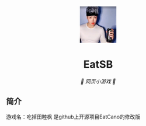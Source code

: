 <p align="center">
  <a href="https://xingye.me/game/eatkano"><img src="https://github.com/arcxingye/EatKano/blob/main/static/image/ClickBefore.png?raw=true" width="100" height="100" alt="EatKano"></a>
</p>
<div align="center">

# EatSB

_🦌 网页小游戏 🥛_

</div>


## 简介

游戏名：吃掉田睦枫
是github上开源项目EatCano的修改版